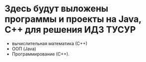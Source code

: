 # Здесь будут выложены программы и проекты на Java, C++ для решения ИДЗ ТУСУР
+ вычислительная математика (С++)
+ ООП (Java)
+ Программирование (С++).
